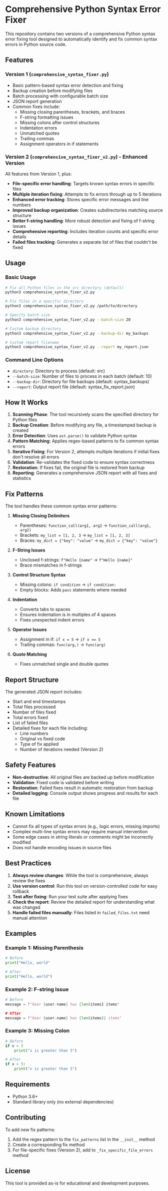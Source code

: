 # Comprehensive Python Syntax Error Fixer

This repository contains two versions of a comprehensive Python syntax error fixing tool designed to automatically identify and fix common syntax errors in Python source code.

## Features

### Version 1 (`comprehensive_syntax_fixer.py`)
- Basic pattern-based syntax error detection and fixing
- Backup creation before modifying files
- Batch processing with configurable batch size
- JSON report generation
- Common fixes include:
  - Missing closing parentheses, brackets, and braces
  - F-string formatting issues
  - Missing colons after control structures
  - Indentation errors
  - Unmatched quotes
  - Trailing commas
  - Assignment operators in if statements

### Version 2 (`comprehensive_syntax_fixer_v2.py`) - Enhanced Version
All features from Version 1, plus:
- **File-specific error handling**: Targets known syntax errors in specific files
- **Multiple iteration fixing**: Attempts to fix errors through up to 5 iterations
- **Enhanced error tracking**: Stores specific error messages and line numbers
- **Improved backup organization**: Creates subdirectories matching source structure
- **Better f-string handling**: More robust detection and fixing of f-string issues
- **Comprehensive reporting**: Includes iteration counts and specific error details
- **Failed files tracking**: Generates a separate list of files that couldn't be fixed

## Usage

### Basic Usage
```bash
# Fix all Python files in the src directory (default)
python3 comprehensive_syntax_fixer_v2.py

# Fix files in a specific directory
python3 comprehensive_syntax_fixer_v2.py /path/to/directory

# Specify batch size
python3 comprehensive_syntax_fixer_v2.py --batch-size 20

# Custom backup directory
python3 comprehensive_syntax_fixer_v2.py --backup-dir my_backups

# Custom report filename
python3 comprehensive_syntax_fixer_v2.py --report my_report.json
```

### Command Line Options
- `directory`: Directory to process (default: src)
- `--batch-size`: Number of files to process in each batch (default: 10)
- `--backup-dir`: Directory for file backups (default: syntax_backups)
- `--report`: Output report file (default: syntax_fix_report.json)

## How It Works

1. **Scanning Phase**: The tool recursively scans the specified directory for Python files
2. **Backup Creation**: Before modifying any file, a timestamped backup is created
3. **Error Detection**: Uses `ast.parse()` to validate Python syntax
4. **Pattern Matching**: Applies regex-based patterns to fix common syntax errors
5. **Iterative Fixing**: For Version 2, attempts multiple iterations if initial fixes don't resolve all errors
6. **Validation**: Re-validates the fixed code to ensure syntax correctness
7. **Restoration**: If fixes fail, the original file is restored from backup
8. **Reporting**: Generates a comprehensive JSON report with all fixes and statistics

## Fix Patterns

The tool handles these common syntax error patterns:

1. **Missing Closing Delimiters**
   - Parentheses: `function_call(arg1, arg2` → `function_call(arg1, arg2)`
   - Brackets: `my_list = [1, 2, 3` → `my_list = [1, 2, 3]`
   - Braces: `my_dict = {"key": "value"` → `my_dict = {"key": "value"}`

2. **F-String Issues**
   - Unclosed f-strings: `f"Hello {name"` → `f"Hello {name}"`
   - Brace mismatches in f-strings

3. **Control Structure Syntax**
   - Missing colons: `if condition` → `if condition:`
   - Empty blocks: Adds `pass` statements where needed

4. **Indentation**
   - Converts tabs to spaces
   - Ensures indentation is in multiples of 4 spaces
   - Fixes unexpected indent errors

5. **Operator Issues**
   - Assignment in if: `if x = 5` → `if x == 5`
   - Trailing commas: `func(arg,)` → `func(arg)`

6. **Quote Matching**
   - Fixes unmatched single and double quotes

## Report Structure

The generated JSON report includes:
- Start and end timestamps
- Total files processed
- Number of files fixed
- Total errors fixed
- List of failed files
- Detailed fixes for each file including:
  - Line numbers
  - Original vs fixed code
  - Type of fix applied
  - Number of iterations needed (Version 2)

## Safety Features

- **Non-destructive**: All original files are backed up before modification
- **Validation**: Fixed code is validated before writing
- **Restoration**: Failed fixes result in automatic restoration from backup
- **Detailed logging**: Console output shows progress and results for each file

## Known Limitations

- Cannot fix all types of syntax errors (e.g., logic errors, missing imports)
- Complex multi-line syntax errors may require manual intervention
- Some edge cases in string literals or comments might be incorrectly modified
- Does not handle encoding issues in source files

## Best Practices

1. **Always review changes**: While the tool is comprehensive, always review the fixes
2. **Use version control**: Run this tool on version-controlled code for easy rollback
3. **Test after fixing**: Run your test suite after applying fixes
4. **Check the report**: Review the detailed report for understanding what was changed
5. **Handle failed files manually**: Files listed in `failed_files.txt` need manual attention

## Examples

### Example 1: Missing Parenthesis
```python
# Before
print("Hello, world"

# After
print("Hello, world")
```

### Example 2: F-string Issue
```python
# Before
message = f"User {user.name} has {len(items} items"

# After
message = f"User {user.name} has {len(items)} items"
```

### Example 3: Missing Colon
```python
# Before
if x > 5
    print("x is greater than 5")

# After
if x > 5:
    print("x is greater than 5")
```

## Requirements

- Python 3.6+
- Standard library only (no external dependencies)

## Contributing

To add new fix patterns:
1. Add the regex pattern to the `fix_patterns` list in the `__init__` method
2. Create a corresponding fix method
3. For file-specific fixes (Version 2), add to `_fix_specific_file_errors` method

## License

This tool is provided as-is for educational and development purposes.
